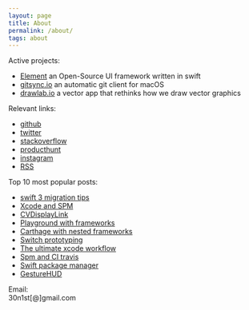 ```yaml
---
layout: page
title: About
permalink: /about/
tags: about
---
```

 
Active projects:  
- [Element](http://github.com/eonist/element) an Open-Source UI framework written in swift
- [gitsync.io](http://gitsync.io) an automatic git client for macOS
- [drawlab.io](http://drawlab.io) a vector app that rethinks how we draw vector graphics

Relevant links:  
- [github](http://github.com/eonist/)
- [twitter](http://twitter.com/eoncodes/) 
- [stackoverflow](https://stackoverflow.com/users/5389500/gitsync)
- [producthunt](https://www.producthunt.com/@eonpilot)
- [instagram](https://www.instagram.com/sepiadreamz/) 
- [RSS](/feed.xml) 

Top 10 most popular posts:
- [swift 3 migration tips](http://eon.codes/2017/01/12/swift-3-migration/)
- [Xcode and SPM](http://eon.codes/2017/02/05/Xcode-and-spm/)
- [CVDisplayLink](http://eon.codes/2016/02/24/CVDisplayLink/)
- [Playground with frameworks](http://eon.codes/2017/01/16/playground-and-framework/)
- [Carthage with nested frameworks](http://stylekit.org/blog/2017/02/03/Carthage-and-nested-frameworks/)
- [Switch prototyping](http://eon.codes/2017/01/24/Switch/)
- [The ultimate xcode workflow](http://eon.codes/2017/02/25/The-ultimate-XCode-workflow/)
- [Spm and CI travis](http://eon.codes/2017/02/07/SPM-and-CI-travis/)
- [Swift package manager](http://eon.codes/2017/01/15/swift-package-manager/)
- [GestureHUD](http://eon.codes/2017/03/15/Gesture-HUD/)

Email:  
30n1st[@]gmail.com